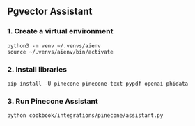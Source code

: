 ## Pgvector Assistant

### 1. Create a virtual environment

```shell
python3 -m venv ~/.venvs/aienv
source ~/.venvs/aienv/bin/activate
```

### 2. Install libraries

```shell
pip install -U pinecone pinecone-text pypdf openai phidata
```

### 3. Run Pinecone Assistant

```shell
python cookbook/integrations/pinecone/assistant.py
```
